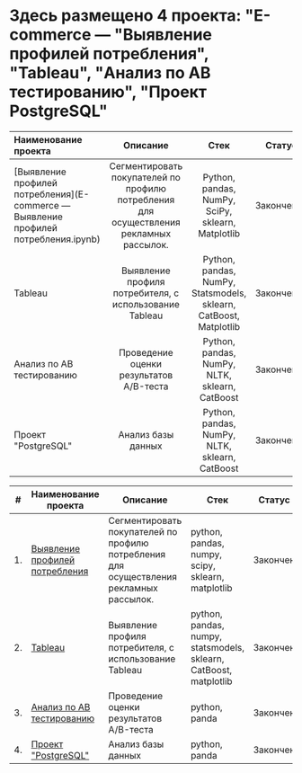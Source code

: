 # Здесь размещено 4 проекта: "E-commerce — "Выявление профилей потребления", "Tableau", "Анализ по АВ тестированию", "Проект PostgreSQL"

Наименование проекта | Описание              | Стек                                            | Статус
:--------------------|:---------------------:|:-----------------------------------------------:|--------:
[Выявление профилей потребления](E-commerce — Выявление профилей потребления.ipynb) |Сегментировать покупателей по профилю потребления для осуществления рекламных рассылок.  | Python, pandas, NumPy, SciPy, sklearn, Matplotlib |  Закончен
Tableau | Выявление профиля потребителя, с использование Tableau | Python, pandas, NumPy, Statsmodels, sklearn, CatBoost, Matplotlib |  Закончен
Анализ по АВ тестированию |Проведение оценки результатов A/B-теста | Python, pandas, NumPy, NLTK, sklearn, CatBoost |  Закончен
Проект "PostgreSQL"| Анализ базы данных|  Python, pandas, NumPy, NLTK, sklearn, CatBoost   | Закончен  

| #    | Наименование проекта                | Описание                                                     | Стек                                                         |  Статус
| ---- | ------------------------------------------------------------ | ------------------------------------------------------------ | ------------------------------------------------------------ | --- 
| 1.   | [Выявление профилей потребления](https://github.com/igor-bl77/My_projects/blob/master/E-commerce%20—%20Выявление%20профилей%20потребления.ipynb) | Сегментировать покупателей по профилю потребления для осуществления рекламных рассылок. | python, pandas, numpy, scipy, sklearn, matplotlib       | Закончен
| 2.   | [Tableau](https://github.com/igor-bl77/My_projects/blob/master/tableau.ipynb) | Выявление профиля потребителя, с использование Tableau | python, pandas, numpy, statsmodels, sklearn, CatBoost, matplotlib | Закончен
| 3.   | [Анализ по АВ тестированию](https://github.com/igor-bl77/My_projects/master/analisis_of_AB_testing.ipynb) | Проведение оценки результатов A/B-теста  | python, panda | Закончен
| 4.   | [Проект "PostgreSQL"](https://github.com/igor-bl77/My_projects/blob/master/sql.ipynb) |  Анализ базы данных  | python, panda | Закончен 
